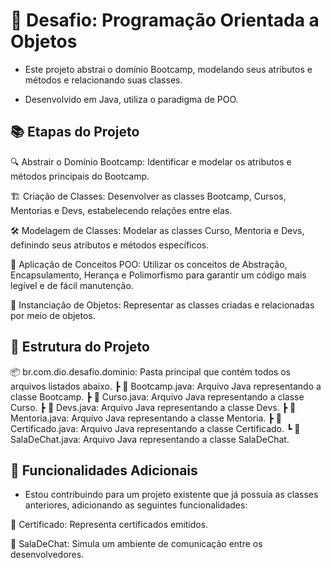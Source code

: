 # 🚀 Desafio: Programação Orientada a Objetos

* Este projeto abstrai o domínio Bootcamp, modelando seus atributos e métodos e relacionando suas classes.  
  
* Desenvolvido em Java, utiliza o paradigma de POO.

## 📚 Etapas do Projeto

🔍 Abstrair o Domínio Bootcamp: Identificar e modelar os atributos e métodos principais do Bootcamp.

🏗️ Criação de Classes: Desenvolver as classes Bootcamp, Cursos, Mentorias e Devs, estabelecendo relações entre elas.

🛠️ Modelagem de Classes: Modelar as classes Curso, Mentoria e Devs, definindo seus atributos e métodos específicos.

🔧 Aplicação de Conceitos POO: Utilizar os conceitos de Abstração, Encapsulamento, Herança e Polimorfismo para garantir um código mais legível e de fácil manutenção.

🎯 Instanciação de Objetos: Representar as classes criadas e relacionadas por meio de objetos.

## 📂 Estrutura do Projeto

📦 br.com.dio.desafio.dominio: Pasta principal que contém todos os arquivos listados abaixo.
┣ 📜 Bootcamp.java: Arquivo Java representando a classe Bootcamp.
┣ 📜 Curso.java: Arquivo Java representando a classe Curso.
┣ 📜 Devs.java: Arquivo Java representando a classe Devs.
┣ 📜 Mentoria.java: Arquivo Java representando a classe Mentoria.
┣ 📜 Certificado.java: Arquivo Java representando a classe Certificado.
┗ 📜 SalaDeChat.java: Arquivo Java representando a classe SalaDeChat.

## 🌟 Funcionalidades Adicionais

* Estou contribuindo para um projeto existente que já possuía as classes anteriores, adicionando as seguintes funcionalidades:

🏅 Certificado: Representa certificados emitidos.

💬 SalaDeChat: Simula um ambiente de comunicação entre os desenvolvedores.

